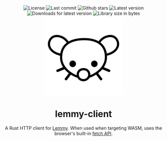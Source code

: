 <div align="center">
  <img src="https://img.shields.io/github/license/SleeplessOne1917/lemmy-client-rs?style=for-the-badge" alt="License" />
  <img src="https://img.shields.io/github/last-commit/SleeplessOne1917/lemmy-client-rs?style=for-the-badge&logo=GitHub" alt="Last commit" />
  <img src="https://img.shields.io/github/stars/SleeplessOne1917/lemmy-client-rs?style=for-the-badge&logo=GitHub" alt="Github stars" />
  <img src="https://img.shields.io/crates/v/lemmy-client?style=for-the-badge" alt="Latest version" />
  <img src="https://img.shields.io/crates/dv/lemmy-client?style=for-the-badge" alt="Downloads for latest version" />
  <img src="https://img.shields.io/github/languages/code-size/SleeplessOne1917/lemmy-client-rs?style=for-the-badge&logo=Rust" alt="Library size in bytes" />
</div>
<div align="center">
  <a href="https://join-lemmy.org" rel="noopener">
      <img src="https://raw.githubusercontent.com/LemmyNet/lemmy-ui/main/src/assets/icons/favicon.svg" alt="Lemmy logo" width="250px" height="250px"/>
  </a>
  <h1 align="center">lemmy-client</h1>
  <p align="center">A Rust HTTP client for <a href="https://github.com/LemmyNet/lemmy">Lemmy</a>. When used when targeting WASM, uses the browser's built-in <a href="https://developer.mozilla.org/en-US/docs/Web/API/Fetch_API">fetch API</a>.</p>
</div>
